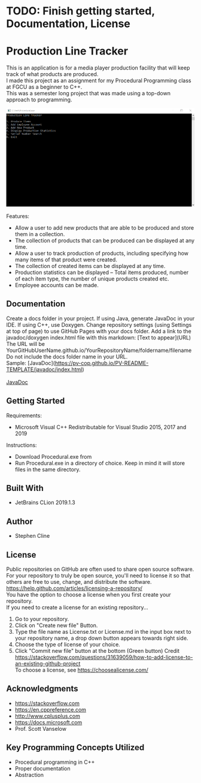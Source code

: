 # TODO: Finish getting started, Documentation, License

# Production Line Tracker

This is an application is for a media player production facility that will keep track of what products are produced. <br />
I made this project as an assignment for my Procedural Programming class at FGCU as a beginner to C++.<br />
This was a semester long project that was made using a top-down approach to programming.<br />

![Program](https://github.com/sfcline/Procedural/blob/master/procedural.png?raw=true)

Features:<br />
* Allow a user to add new products that are able to be produced and store them in a collection.
* The collection of products that can be produced can be displayed at any time.
* Allow a user to track production of products, including specifying how many items of that product were created.
* The collection of created items can be displayed at any time.
* Production statistics can be displayed – Total items produced, number of each item type, the number of unique products created etc.
* Employee accounts can be made.

## Documentation

Create a docs folder in your project. If using Java, generate JavaDoc in your IDE. If using C++, use Doxygen. Change repository settings (using Settings at top of page) to use GitHub Pages with your docs folder. Add a link to the javadoc/doxygen index.html file with this markdown: \[Text to appear]\(URL) <br />
The URL will be YourGitHubUserName.github.io/YourRepositoryName/foldername/filename<br /> 
Do not include the docs folder name in your URL. <br />
Sample: \[JavaDoc]\(https://pv-cop.github.io/PV-README-TEMPLATE/javadoc/index.html) <br /> <br />
[JavaDoc](https://pv-cop.github.io/PV-README-TEMPLATE/javadoc/index.html)

## Getting Started

Requirements:
* Microsoft Visual C++ Redistributable for Visual Studio 2015, 2017 and 2019

Instructions:
* Download Procedural.exe from 
* Run Procedural.exe in a directory of choice. Keep in mind it will store files in the same directory.

## Built With

* JetBrains CLion 2019.1.3

## Author

* Stephen Cline

## License

Public repositories on GitHub are often used to share open source software. For your repository to truly be open source, you'll need to license it so that others are free to use, change, and distribute the software. https://help.github.com/articles/licensing-a-repository/ <br />
You have the option to choose a license when you first create your repository. </br>
If you need to create a license for an existing repository...
1. Go to your repository.
2. Click on "Create new file" Button.
3. Type the file name as License.txt or License.md in the input box next to your repository name, a drop down button appears towards right side.
4. Choose the type of license of your choice.
5. Click "Commit new file" button at the bottom (Green button)
Credit https://stackoverflow.com/questions/31639059/how-to-add-license-to-an-existing-github-project <br />
To choose a license, see https://choosealicense.com/ 

## Acknowledgments

* https://stackoverflow.com
* https://en.cppreference.com
* http://www.cplusplus.com
* https://docs.microsoft.com
* Prof. Scott Vanselow

## Key Programming Concepts Utilized

* Procedural programming in C++
* Proper documentation
* Abstraction
